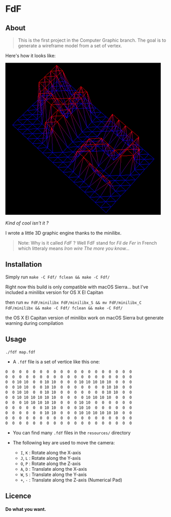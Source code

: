 FdF
===

About
-----

>This is the first project in the Computer Graphic branch.
The goal is to generate a wireframe model from a set of vertex.

Here's how it looks like:

![42](https://raw.githubusercontent.com/kcosta42/FdF/master/images/42.png)

*Kind of cool isn't it ?*

I wrote a little 3D graphic engine thanks to the minilibx.

>Note: Why is it called *FdF* ? Well FdF stand for *Fil de Fer* in French which litteraly means *Iron wire*
*The more you know...*

Installation
------------

Simply run `make -C Fdf/ fclean && make -C Fdf/`

Right now this build is only compatible with macOS Sierra... but I've included a minilibx version for OS X El Capitan

then run `mv FdF/minilibx FdF/minilibx_S && mv FdF/minilibx_C FdF/minilibx && make -C Fdf/ fclean && make -C Fdf/`

the OS X El Capitan version of minilibx work on macOS Sierra but generate warning during compilation

Usage
-----
`./fdf map.fdf`
* A `.fdf` file is a set of vertice like this one:
```
0  0  0  0  0  0  0  0  0  0  0  0  0  0  0  0  0  0  0
0  0  0  0  0  0  0  0  0  0  0  0  0  0  0  0  0  0  0
0  0 10 10  0  0 10 10  0  0  0 10 10 10 10 10  0  0  0
0  0 10 10  0  0 10 10  0  0  0  0  0  0  0 10 10  0  0
0  0 10 10  0  0 10 10  0  0  0  0  0  0  0 10 10  0  0
0  0 10 10 10 10 10 10  0  0  0  0 10 10 10 10  0  0  0
0  0  0 10 10 10 10 10  0  0  0 10 10  0  0  0  0  0  0
0  0  0  0  0  0 10 10  0  0  0 10 10  0  0  0  0  0  0
0  0  0  0  0  0 10 10  0  0  0 10 10 10 10 10 10  0  0
0  0  0  0  0  0  0  0  0  0  0  0  0  0  0  0  0  0  0
0  0  0  0  0  0  0  0  0  0  0  0  0  0  0  0  0  0  0
```

* You can find many `.fdf` files in the `resources/` directory

* The following key are used to move the camera:
    * `I`, `K` : Rotate along the X-axis
    * `J`, `L` : Rotate along the Y-axis
    * `O`, `P` : Rotate along the Z-axis
    * `A`, `D` : Translate along the X-axis
    * `W`, `S` : Translate along the Y-axis
    * `+`, `-` : Translate along the Z-axis (Numerical Pad)

Licence
-------

#### Do what you want.
